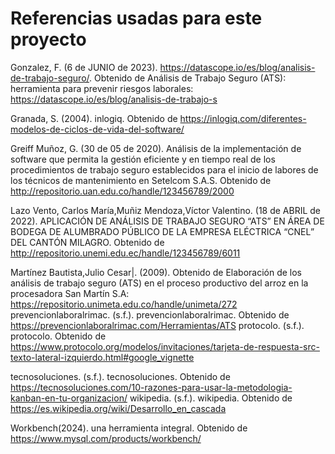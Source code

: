 # Referencias usadas para este proyecto


Gonzalez, F. (6 de JUNIO de 2023). https://datascope.io/es/blog/analisis-de-trabajo-seguro/. Obtenido de Análisis de Trabajo Seguro (ATS): herramienta para prevenir riesgos laborales: https://datascope.io/es/blog/analisis-de-trabajo-s

Granada, S. (2004). inlogiq. Obtenido de https://inlogiq.com/diferentes-modelos-de-ciclos-de-vida-del-software/

Greiff Muñoz, G. (30 de 05 de 2020). Análisis de la implementación de software que permita la gestión eficiente y en tiempo real de los procedimientos de trabajo seguro establecidos para el inicio de labores de los técnicos de mantenimiento en Setelcom S.A.S. Obtenido de http://repositorio.uan.edu.co/handle/123456789/2000

Lazo Vento, Carlos María,Muñiz Mendoza,Víctor Valentino. (18 de ABRIL de 2022). APLICACIÓN DE ANÁLISIS DE TRABAJO SEGURO “ATS” EN ÁREA DE BODEGA DE ALUMBRADO PÚBLICO DE LA EMPRESA ELÉCTRICA “CNEL” DEL CANTÓN MILAGRO. Obtenido de http://repositorio.unemi.edu.ec/handle/123456789/6011

Martínez Bautista,Julio Cesar|. (2009). Obtenido de Elaboración de los análisis de trabajo seguro (ATS) en el proceso productivo del arroz en la procesadora San Martín S.A: https://repositorio.unimeta.edu.co/handle/unimeta/272
prevencionlaboralrimac. (s.f.). prevencionlaboralrimac. Obtenido de https://prevencionlaboralrimac.com/Herramientas/ATS
protocolo. (s.f.). protocolo. Obtenido de https://www.protocolo.org/modelos/invitaciones/tarjeta-de-respuesta-src-texto-lateral-izquierdo.html#google_vignette

tecnosoluciones. (s.f.). tecnosoluciones. Obtenido de https://tecnosoluciones.com/10-razones-para-usar-la-metodologia-kanban-en-tu-organizacion/
wikipedia. (s.f.). wikipedia. Obtenido de https://es.wikipedia.org/wiki/Desarrollo_en_cascada

Workbench(2024). una herramienta integral. Obtenido de https://www.mysql.com/products/workbench/

